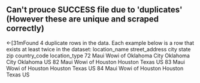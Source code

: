 ## Can't prouce SUCCESS file due to 'duplicates' (However these are unique and scraped correctly)
←[31mFound 4 duplicate rows in the data. Each example below is a row that exists at least twice in the dataset:
                 location_name street_address           city     state        zip country_code location_type
72  Maui Wowi of Oklahoma City      <MISSING>  Oklahoma City  Oklahoma  <MISSING>           US     <MISSING>
82        Maui Wowi of Houston      <MISSING>        Houston     Texas  <MISSING>           US     <MISSING>
83        Maui Wowi of Houston      <MISSING>        Houston     Texas  <MISSING>           US     <MISSING>
84        Maui Wowi of Houston      <MISSING>        Houston     Texas  <MISSING>           US     <MISSING>

